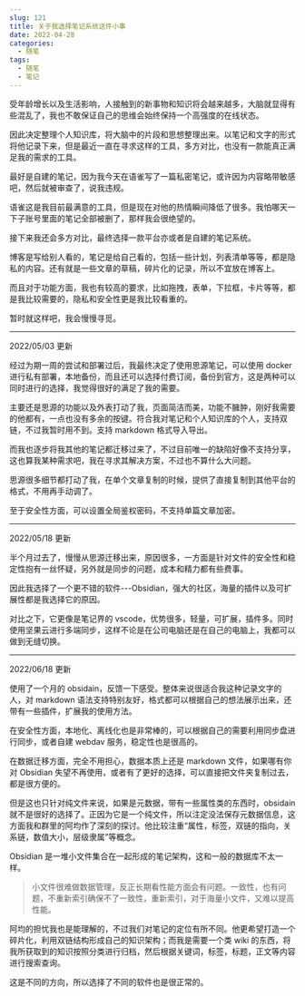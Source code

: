 ```yaml
---
slug: 121
title: 关于我选择笔记系统这件小事
date: 2022-04-28
categories: 
  - 随笔
tags: 
  - 随笔
  - 笔记
---
```



受年龄增长以及生活影响，人接触到的新事物和知识将会越来越多，大脑就显得有些混乱了，我也不敢保证自己的思维会始终保持一个高强度的在线状态。

因此决定整理个人知识库，将大脑中的片段和思想整理出来。以笔记和文字的形式将他记录下来，但是最近一直在寻求这样的工具，多方对比，也没有一款能真正满足我的需求的工具。

最好是自建的笔记，因为我今天在语雀写了一篇私密笔记，或许因为内容略带敏感吧，然后就被审查了，说我违规。

语雀这是我目前最满意的工具，但是现在对他的热情瞬间降低了很多。我怕哪天一下子账号里面的笔记全部被删了，那样我会很绝望的。

接下来我还会多方对比，最终选择一款平台亦或者是自建的笔记系统。

博客是写给别人看的，笔记是给自己看的，包括一些计划，列表清单等等，都是隐私的内容。还有就是一些文章的草稿，碎片化的记录，所以不宜放在博客上。

而且对于功能方面，我也有较高的要求，比如拖拽，表单，下拉框，卡片等等，都是我比较需要的，隐私和安全性更是我比较看重的。

暂时就这样吧，我会慢慢寻觅。

---

2022/05/03 更新

经过为期一周的尝试和部署过后，我最终决定了使用思源笔记，可以使用 docker 进行私有部署，本地备份，而且还可以选择付费订阅，备份到官方，这是两种可以同时进行的选择，我觉得很好的满足了我的需要。

主要还是思源的功能以及外表打动了我，页面简洁而美，功能不臃肿，刚好我需要的他都有，一点也没有多余的按键。符合我对笔记和个人知识库的个人，支持双链，不过我暂时用不到。支持 markdown 格式导入导出。

而我也逐步将我其他的笔记都迁移过来了，不过目前唯一的缺陷好像不支持分享，这也算我某种需求吧，我在寻求其解决方案，不过也不算什么大问题。

思源很多细节都打动了我，在单个文章复制的时候，提供了直接复制到其他平台的格式，不用再手动调了。

至于安全性方面，可以设置全局鉴权密码，不支持单篇文章加密。

---

2022/05/18 更新

半个月过去了，慢慢从思源迁移出来，原因很多，一方面是针对文件的安全性和稳定性抱有一丝怀疑，另外就是同步的问题，成本和精力都有些费事。

因此我选择了一个更不错的软件---Obsidian，强大的社区，海量的插件以及可扩展性都是我选择它的原因。

对比之下，它更像是笔记界的 vscode，优势很多，轻量，可扩展，插件多。同时使用坚果云进行多端同步，这样不论是在公司电脑还是在自己的电脑上，我都可以做到无缝切换。

---

2022/06/18 更新

使用了一个月的 obsidain，反馈一下感受。整体来说很适合我这种记录文字的人，对 markdown 语法支持特别友好，格式都可以根据自己的想法展示出来，还带有一些插件，扩展我的使用方法。

在安全性方面，本地化、离线化也是非常棒的，可以根据自己的需要利用同步盘进行同步，或者自建 webdav 服务，稳定性也是很高的。

在数据迁移方面，完全不用担心，数据本质上还是 markdown 文件，如果哪有你对 Obsidian 失望不再使用，或者有了更好的选择，可以直接把文件夹复制过去，都是很方便的。

但是这也只针对纯文件来说，如果是元数据，带有一些属性类的东西时，obsidain 就不是很好的选择了。正因为它是一个纯文件，所以注定没法保存元数据信息，这方面我和群里的阿均作了深刻的探讨。他比较注重“属性，标签，双链的指向，关系链，数值大小，层级隶属”等概念。

Obsidian 是一堆小文件集合在一起形成的笔记架构，这和一般的数据库不太一样。

>小文件很难做数据管理，反正长期看性能方面会有问题。一致性，也有问题，不重新索引确保不了一致性，重新索引，对于海量小文件，又难以提高性能。

阿均的担忧我也是能理解的，不过我们对笔记的定位有所不同。他更希望打造一个碎片化，利用双链结构形成自己的知识架构；而我是需要一个类 wiki 的东西，将我所获取到的知识按照分类进行归档，然后根据关键词，标签，标题，正文等内容进行搜索查询。

这是不同的方向，所以选择了不同的软件也是很正常的。
